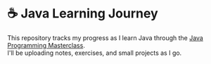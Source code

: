 # ☕ Java Learning Journey

This repository tracks my progress as I learn Java through the [Java Programming Masterclass](https://www.udemy.com/course/java-the-complete-java-developer-course/).  
I'll be uploading notes, exercises, and small projects as I go.

